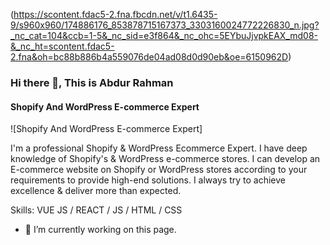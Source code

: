 (https://scontent.fdac5-2.fna.fbcdn.net/v/t1.6435-9/s960x960/174886176_853878715167373_3303160024772226830_n.jpg?_nc_cat=104&ccb=1-5&_nc_sid=e3f864&_nc_ohc=5EYbuJjvpkEAX_md08-&_nc_ht=scontent.fdac5-2.fna&oh=bc88b886b4a559076de04ad08d0d90eb&oe=6150962D)
### Hi there 👋, This is Abdur Rahman
#### Shopify And WordPress E-commerce Expert
![Shopify And WordPress E-commerce Expert]

 I'm a professional Shopify & WordPress Ecommerce Expert. I have deep knowledge of Shopify's & WordPress e-commerce stores. I can develop an E-commerce website on Shopify or WordPress stores according to your requirements to provide high-end solutions. I always try to achieve excellence & deliver more than expected.

Skills: VUE JS / REACT / JS / HTML / CSS

- 🔭 I’m currently working on this page. 




